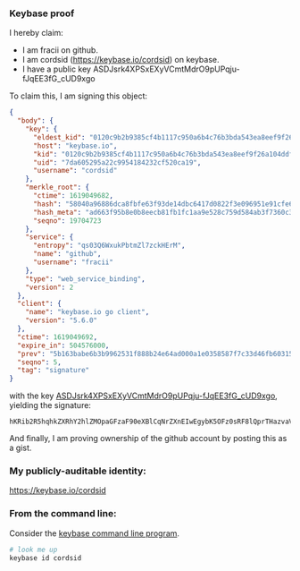 ### Keybase proof

I hereby claim:

  * I am fracii on github.
  * I am cordsid (https://keybase.io/cordsid) on keybase.
  * I have a public key ASDJsrk4XPSxEXyVCmtMdrO9pUPqju-fJqEE3fG_cUD9xgo

To claim this, I am signing this object:

```json
{
  "body": {
    "key": {
      "eldest_kid": "0120c9b2b9385cf4b1117c950a6b4c76b3bda543ea8eef9f26a104ddf1bf7140fdc60a",
      "host": "keybase.io",
      "kid": "0120c9b2b9385cf4b1117c950a6b4c76b3bda543ea8eef9f26a104ddf1bf7140fdc60a",
      "uid": "7da605295a22c9954184232cf520ca19",
      "username": "cordsid"
    },
    "merkle_root": {
      "ctime": 1619049682,
      "hash": "58040a96886dca8fbfe63f93de14dbc6417d0822f3e096951e91cfe65ae3f3eae293787b4350b11c53485232d05d671564bceb5fbcbf822b3b90ab15821cf849",
      "hash_meta": "ad663f95b8e0b8eecb81fb1fc1aa9e528c759d584ab3f7360c34bb0574fcc3d5",
      "seqno": 19704723
    },
    "service": {
      "entropy": "qs03Q6WxukPbtmZl7zckHErM",
      "name": "github",
      "username": "fracii"
    },
    "type": "web_service_binding",
    "version": 2
  },
  "client": {
    "name": "keybase.io go client",
    "version": "5.6.0"
  },
  "ctime": 1619049692,
  "expire_in": 504576000,
  "prev": "5b163babe6b3b9962531f888b24e64ad000a1e0358587f7c33d46fb6031501ef",
  "seqno": 5,
  "tag": "signature"
}
```

with the key [ASDJsrk4XPSxEXyVCmtMdrO9pUPqju-fJqEE3fG_cUD9xgo](https://keybase.io/cordsid), yielding the signature:

```
hKRib2R5hqhkZXRhY2hlZMOpaGFzaF90eXBlCqNrZXnEIwEgybK5OFz0sRF8lQprTHazvaVD6o7vnyahBN3xv3FA/cYKp3BheWxvYWTESpcCBcQgWxY7q+azuZYlMfiIsk5krQAKHgNYWH98M9RvtgMVAe/EIFgKuQGOmfA6pkd6c8a/vC3ouEAp+nkSuSx6mcrs+K+eAgHCo3NpZ8RAYQy41H8TCG0suMkvZPwC/HcgyjtsptIlSLblQ7hEimMyZdJx2u1hBPFkrMGuK+6rBJvB+/iKTpIYgNQa9h8TA6hzaWdfdHlwZSCkaGFzaIKkdHlwZQildmFsdWXEIDetXi2qW0Maoqi/T+wrmzzCdcafCmpilwwGADZL+8n5o3RhZ80CAqd2ZXJzaW9uAQ==

```

And finally, I am proving ownership of the github account by posting this as a gist.

### My publicly-auditable identity:

https://keybase.io/cordsid

### From the command line:

Consider the [keybase command line program](https://keybase.io/download).

```bash
# look me up
keybase id cordsid
```
